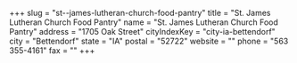 +++
slug = "st--james-lutheran-church-food-pantry"
title = "St. James Lutheran Church Food Pantry"
name = "St. James Lutheran Church Food Pantry"
address = "1705 Oak Street"
cityIndexKey = "city-ia-bettendorf"
city = "Bettendorf"
state = "IA"
postal = "52722"
website = ""
phone = "563 355-4161"
fax = ""
+++
